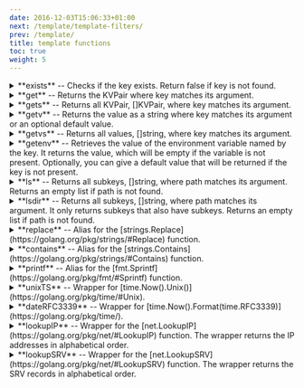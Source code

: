 ```yaml
---
date: 2016-12-03T15:06:33+01:00
next: /template/template-filters/
prev: /template/
title: template functions
toc: true
weight: 5
---
```


<details>
<summary> **exists** -- Checks if the key exists. Return false if key is not found.</summary>
```
{% if exists("/key") %}
    value: {{ getv ("/key") }}
{% endif %}
```
</details>

<details>
<summary> **get** -- Returns the KVPair where key matches its argument.</summary>
```
{% with get("/key") as dat %}
    key: {{dat.Key}}
    value: {{dat.Value}}
{% endwith %}
```
</details>

<details>
<summary> **gets** -- Returns all KVPair, []KVPair, where key matches its argument.</summary>
```
{% for i in gets("/*") %}
    key: {{i.Key}}
    value: {{i.Value}}
{% endfor %}
```
</details>

<details>
<summary> **getv** -- Returns the value as a string where key matches its argument or an optional default value.</summary>
```
value: {{ getv("/key") }}
```
#### With a default value
```
value: {{ getv("/key", "default_value") }}
```
</details>

<details>
<summary> **getvs** -- Returns all values, []string, where key matches its argument.</summary>
```
{% for value in getvs("/*") %}
    value: {{value}}
{% endfor %}
```
</details>

<details>
<summary> **getenv** -- Retrieves the value of the environment variable named by the key. It returns the value, which will be empty if the variable is not present. Optionally, you can give a default value that will be returned if the key is not present. </summary>
```
export HOSTNAME=`hostname`
```
```
hostname: {{getenv("HOSTNAME")}}
```
#### With a default value
```
ipaddr: {{ getenv("HOST_IP", "127.0.0.1") }}
```
</details>

<details>
<summary> **ls** -- Returns all subkeys, []string, where path matches its argument. Returns an empty list if path is not found. </summary>
```
{% for i in ls("/deis/services") %}
   value: {{i}}
{% endfor %}
```
</details>

<details>
<summary> **lsdir** -- Returns all subkeys, []string, where path matches its argument. It only returns subkeys that also have subkeys. Returns an empty list if path is not found. </summary>
```
{% for dir in lsdir("/deis/services") %}
   value: {{dir}}
{% endfor %}
```
</details>

<details>
<summary> **replace** -- Alias for the [strings.Replace](https://golang.org/pkg/strings/#Replace) function. </summary>
```
backend = {{ replace(getv("/services/backend/nginx"), "-", "_", -1) }}
```
</details>

<details>
<summary> **contains** -- Alias for the [strings.Contains](https://golang.org/pkg/strings/#Contains) function. </summary>
```
{% if contains(getv("/services/backend/nginx"), "something") %}
something
{% endif %}
```
</details>

<details>
<summary> **printf** -- Alias for the [fmt.Sprintf](https://golang.org/pkg/fmt/#Sprintf) function. </summary>
```
{{ getv (printf ("/config/%s/host_port", dir)) }}
```
</details>

<details>
<summary> **unixTS** -- Wrapper for [time.Now().Unix()](https://golang.org/pkg/time/#Unix). </summary>
```
{{ unixTS }}
```
</details>

<details>
<summary> **dateRFC3339** -- Wrapper for [time.Now().Format(time.RFC3339)](https://golang.org/pkg/time/). </summary>
```
{{ dateRFC3339 }}
```
</details>

<details>
<summary> **lookupIP** -- Wrapper for the [net.LookupIP](https://golang.org/pkg/net/#LookupIP) function. The wrapper returns the IP addresses in alphabetical order. </summary>
```
{% for ip in lookupIP("kube-master") %}
 {{ ip }}
{% endfor %}
```
</details>

<details>
<summary> **lookupSRV** -- Wrapper for the [net.LookupSRV](https://golang.org/pkg/net/#LookupSRV) function. The wrapper returns the SRV records in alphabetical order. </summary>
```
{% for srv in lookupSRV("xmpp-server", "tcp", "google.com") %}
  target: {{ srv.Target }}
  port: {{ srv.Port }}
  priority: {{ srv.Priority }}
  weight: {{ srv.Weight }}
{% endfor %}
```
</details>
